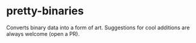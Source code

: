 # pretty-binaries
Converts binary data into a form of art. Suggestions for cool additions are always welcome (open a PR). 
